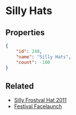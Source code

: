 # Silly Hats

<no description available>

## Properties

```json
{
    "id": 248,
    "name": "Silly Hats",
    "count": -100
}
```

## Related

- [Silly Frostval Hat 2011](../items/6423-silly-frostval-hat-2011.md)
- [Festival Facelaunch](../items/6424-festival-facelaunch.md)

